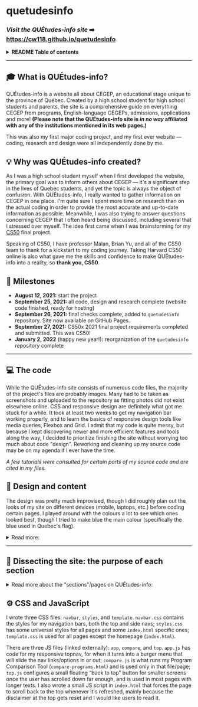 # quetudesinfo

### *Visit the QUÉtudes-info site* ➡️ <https://cw118.github.io/quetudesinfo>

<details>
    <summary><strong>README Table of contents</strong></summary>

- [What is QUÉtudes-info?](#-what-is-quétudes-info)
- [Why was QUÉtudes-info created?](#-why-was-quétudes-info-created)
- [Milestones](#-milestones)
- [The code](#-the-code)
- [Design and content](#-design-and-content)
- [Dissecting the site: the purpose of each section](#-dissecting-the-site-the-purpose-of-each-section)
- [CSS and JavaScript](#%EF%B8%8F-css-and-javascript)
</details>

___

## 🎓 What is QUÉtudes-info?

QUÉtudes-info is a website all about CEGEP, an educational stage unique to the province of Québec. Created by a high school student for high school students and parents, the site is a comprehensive guide on everything CEGEP from programs, English-language CEGEPs, admissions, applications and more! **(Please note that the QUÉtudes-info site is *in no way* affiliated with any of the institutions mentioned in its web pages.)**

This was also my first major coding project, and my first ever website — coding, research and design were all independently done by me.

## 💡 Why was QUÉtudes-info created?

As I was a high school student myself when I first developed the website, the primary goal was to inform others about CEGEP — it's a significant step in the lives of Quebec students, and yet the topic is always the object of confusion. With QUÉtudes-info, I really wanted to gather information on CEGEP in one place. I'm quite sure I spent more time on research than on the actual coding in order to provide the most accurate and up-to-date information as possible. Meanwhile, I was also trying to answer questions concerning CEGEP that I often heard being discussed, including several that I stressed over myself.
The idea first came when I was brainstorming for my [CS50](https://cs50.harvard.edu/x/) final project. 

Speaking of CS50, I have professor Malan, Brian Yu, and all of the CS50 team to thank for a kickstart to my coding journey. Taking Harvard CS50 online is also what gave me the skills and confidence to make QUÉtudes-info into a reality, so **thank you, CS50**.

## 📅 Milestones

- **August 12, 2021:** start the project
- **September 25, 2021:** all code, design and research complete (website code finished, ready for hosting)
- **September 26, 2021:** final checks complete, added to `quetudesinfo` repository. Site now available on GitHub Pages.
- **September 27, 2021:** CS50x 2021 final project requirements completed and submitted. This was CS50!
- **January 2, 2022** (happy new year!)**:** reorganization of the `quetudesinfo` repository complete
___

## 💻 The code

While the QUÉtudes-info site consists of numerous code files, the majority of the project's files are probably images. Many had to be taken as screenshots and uploaded to the repository as fitting photos did not exist elsewhere online.
CSS and responsive design are definitely what got me stuck for a while. It took at least two weeks to get my navigation bar working properly, and to learn the basics of responsive design tools like media queries, Flexbox and Grid. I admit that my code is quite messy, but because I kept discovering newer and more efficient features and tools along the way, I decided to prioritize finishing the site without worrying too much about code "design". Reworking and cleaning up my source code may be on my agenda if I ever have the time.

*A few tutorials were consulted for certain parts of my source code and are cited in my files.*

## 🎨 Design and content

The design was pretty much improvised, though I did roughly plan out the looks of my site on different devices (mobile, laptops, etc.) before coding certain pages. I played around with the colours a lot to see which ones looked best, though I tried to make blue the main colour (specifically the blue used in Quebec's flag). 

<details>
    <summary>Read more:</summary>

###### 

I created the logo and name with simplicity in mind: the name includes Québec, études (French for studies), and info(rmation) all in one, then the logo is just a grad cap with a slightly adjusted information icon made with Canva. The main font used is Montserrat, though a few others will also be seen (for a bit of contrast and/or to help something stand out).

The site's organization and features were designed with the hope of facilitating navigation on any device — previous and next buttons are at the top and bottom (except for Disclaimers and Terms, since I'd like users to read through the page before going elsewhere); "back to top" buttons are generally found at the end of a page for large screens while mobile/smaller devices activate a floating back to top button once they've scrolled down to a certain point. The number of columns also adjusts based on screen width if applicable (ie. the four boxes on the homepage). I kept the JavaScript to a minimum since I didn't want the site looking too flashy (and admittedly because I don't know the language very well), so that might be something else to improve if/when I rework my code. *Nonetheless, since QUÉtudes-info has lots of information (long texts), I still strongly recommend using a device with a larger screen to browse the site, like laptops or desktops.*

Moreover, I'd originally tried to stick with using only Creative Commons images, but as this narrowed down my options far too much, I resorted instead to properly citing any copyright-protected media that I included. All references (my sources of information) are cited as well, and I made sure to use official and reliable sites/documents.
</details>

___

## 📁 Dissecting the site: the purpose of each section

<details>
    <summary>Read more about the "sections"/pages on QUÉtudes-info:</summary>

### [🏠 **Home**](https://cw118.github.io/quetudesinfo/)

The homepage of QUÉtudes-info: welcome to the site! This page has the most unique design, displays just a bit of key information on CEGEP with *Why CEGEP?* and *Dates to Remember*, and mainly serves to help users get started.

(HTML file `index`)

### [**What is CEGEP**](https://cw118.github.io/quetudesinfo/whatiscegep)

This section includes titles **What is CEGEP**, **Programs**, **English-language CEGEPs**, **The R-Score**, and **Alternatives to CEGEP**. It aims to introduce you to CEGEP, explaining exactly what CEGEP is and what options are out there, as well as address common concerns.

(HTML files `whatiscegep`, `programs`, `english-cegeps`, `r-score`, `cegep-alternatives`)

### [**Applying to CEGEP**](https://cw118.github.io/quetudesinfo/apply)

This section includes titles **Applying to CEGEP**, **Choosing a CEGEP and Program**, **Making smart choices**, **Important Dates**, **Application Systems**, and **After applying**. Its purpose is to provide tips on the research and application process for CEGEP, as well as walk you through each step of completing and submitting an application. 

(HTML files `applytocegep`, `choose-a-cegep-program`, `make-smart-choices`, `important-dates`, `application-systems`, `after-applying`)

### [**Program Comparison Tool**](https://cw118.github.io/quetudesinfo/compare-programs)

This is a tool that allows you to select and compare pre-university programs from English-language CEGEPs side-by-side. Be sure to select a CEGEP first to activate the program select menu (which will then allow you to select a specific program).

(HTML file `compare-programs`)

### [**Important Links**](https://cw118.github.io/quetudesinfo/links)

A catalogue of important links on CEGEP, including official CEGEP and organization sites, official documents such as viewbooks and calendars, and many more!

(HTML file `links`)

### [**Resources**](https://cw118.github.io/quetudesinfo/resources)

A collection of free web resources for a variety of subjects.

(HTML file `resources`)

### [**About**](https://cw118.github.io/quetudesinfo/about/disclaimers-terms)

This section includes titles **Disclaimers and Terms**, **QUÉtudes-info: The Project**, and **About the site creator**. It contains legal information about the site, but also shares the story behind QUÉtudes-info and a bit about the student behind the site *(aka me — also take a look at my [GitHub profile](https://github.com/cw118) to learn more about me)*.

(HTML files `disclaimers-terms`, `about-project`, `about-me`)

### [**Help**](https://cw118.github.io/quetudesinfo/help)

The Help page consists of an FAQ and a sitemap, in case you're really not sure where to go or just have a quick question for which reading an entire web page may be unnecessary.

(HTML file `help`)

### [**Contact**](https://cw118.github.io/quetudesinfo/contact)

Leads to a "coming soon" page for now. Whether or not my contact information will ever be posted, or at least some means of getting in touch through a QUÉtudes-info specific email/social media account, etc. is still undecided.

(HTML file `contact`)
</details>

## ⚙️ CSS and JavaScript

I wrote three CSS files: `navbar`, `styles`, and `template`. `navbar.css` contains the styles for my navigation bars, both the top and side navs; `styles.css` has some universal styles for all pages and some `index.html` specific ones; `template.css` is used for all pages except the homepage (`index.html`).

There are three JS files (linked externally): `app`, `compare`, and `top`. `app.js` has code for my responsive topnav, for when it turns into a burger menu that will slide the nav links/options in or out; `compare.js` is what runs my Program Comparison Tool (`compare-programs.html`) and is used only in that file/page; `top.js` configures a small floating “back to top” button for smaller screens once the user has scrolled down far enough, and is used in most pages with longer texts. I also wrote a small JS script in `index.html` that forces the page to scroll back to the top whenever it's refreshed, mainly because the disclaimer at the top gets reset and I would like users to read it.
